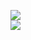 [![](https://img.shields.io/badge/Made%20With-Github%20Spray-lightgrey.svg?style=for-the-badge&logo=github)](https://github.com/Annihil/github-spray#5102)  
[![](https://i.imgur.com/2DrTn0Z.gif)](https://github.com/Annihil/github-spray)